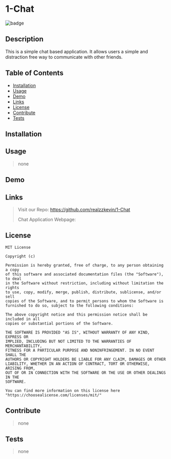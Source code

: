 # 1-Chat 

  ![badge](https://img.shields.io/badge/License-MIT-blue) 

  ## Description
  This is a simple chat based application. It allows users a simple and distraction free way to communicate with other friends. 

  ## Table of Contents 
  - [Installation](#installation)
  - [Usage](#usage)
  - [Demo](#demo)
  - [Links](#links)
  - [License](#license)
  - [Contribute](#contribute)
  - [Tests](#tests)




  ## Installation
  

  ## Usage
  >none
 
  ## Demo

  
  ## Links
  
  > Visit our Repo: https://github.com/realzzkevin/1-Chat
  > 
  > Chat Application Webpage: 


  ## License
  
    MIT License 
    
    Copyright (c) 
    
    Permission is hereby granted, free of charge, to any person obtaining a copy
    of this software and associated documentation files (the "Software"), to deal
    in the Software without restriction, including without limitation the rights
    to use, copy, modify, merge, publish, distribute, sublicense, and/or sell
    copies of the Software, and to permit persons to whom the Software is
    furnished to do so, subject to the following conditions:
    
    The above copyright notice and this permission notice shall be included in all
    copies or substantial portions of the Software.
    
    THE SOFTWARE IS PROVIDED "AS IS", WITHOUT WARRANTY OF ANY KIND, EXPRESS OR
    IMPLIED, INCLUDING BUT NOT LIMITED TO THE WARRANTIES OF MERCHANTABILITY,
    FITNESS FOR A PARTICULAR PURPOSE AND NONINFRINGEMENT. IN NO EVENT SHALL THE
    AUTHORS OR COPYRIGHT HOLDERS BE LIABLE FOR ANY CLAIM, DAMAGES OR OTHER
    LIABILITY, WHETHER IN AN ACTION OF CONTRACT, TORT OR OTHERWISE, ARISING FROM,
    OUT OF OR IN CONNECTION WITH THE SOFTWARE OR THE USE OR OTHER DEALINGS IN THE
    SOFTWARE.
    
    You can find more information on this license here "https://choosealicense.com/licenses/mit/"
  

  ## Contribute
  >none


  ## Tests
  >none


